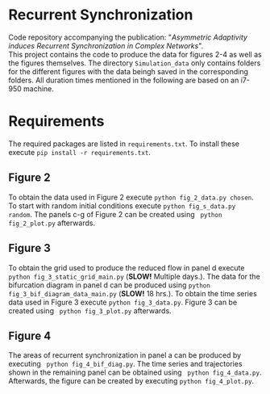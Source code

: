 # Recurrent Synchronization

Code repository accompanying the publication: "*Asymmetric Adaptivity induces Recurrent Synchronization in Complex Networks*".  
This project contains the code to produce the data for figures 2-4 as well as the figures themselves. The directory ``` Simulation_data ``` only contains folders for the different figures with the data beingh saved in the corresponding folders. All duration times mentioned in the following are based on an i7-950 machine.

# Requirements

The required packages are listed in ``` requirements.txt ```. To install these execute ``` pip install -r requirements.txt ```.

## Figure 2

To obtain the data used in Figure 2 execute ``` python fig_2_data.py chosen ```. To start with random initial conditions execute ``` python fig_s_data.py random ```. The panels c-g of Figure 2 can be created using ``` python fig_2_plot.py``` afterwards.

## Figure 3

To obtain the grid used to produce the reduced flow in panel d execute ``` python fig_3_static_grid_main.py``` (**SLOW!** Multiple days.). The data for the bifurcation diagram in panel d can be produced using ``` python fig_3_bif_diagram_data_main.py ``` (**SLOW!** 18 hrs.). To obtain the time series data used in Figure 3 execute ``` python fig_3_data.py ```. Figure 3 can be created using ``` python fig_3_plot.py``` afterwards.

## Figure 4

The areas of recurrent synchronization in panel a can be produced by executing ``` python fig_4_bif_diag.py```. The time series and trajectories shown in the remaining panel can be obtained using ``` python fig_4_data.py```. Afterwards, the figure can be created by executing ``` python fig_4_plot.py ```.
